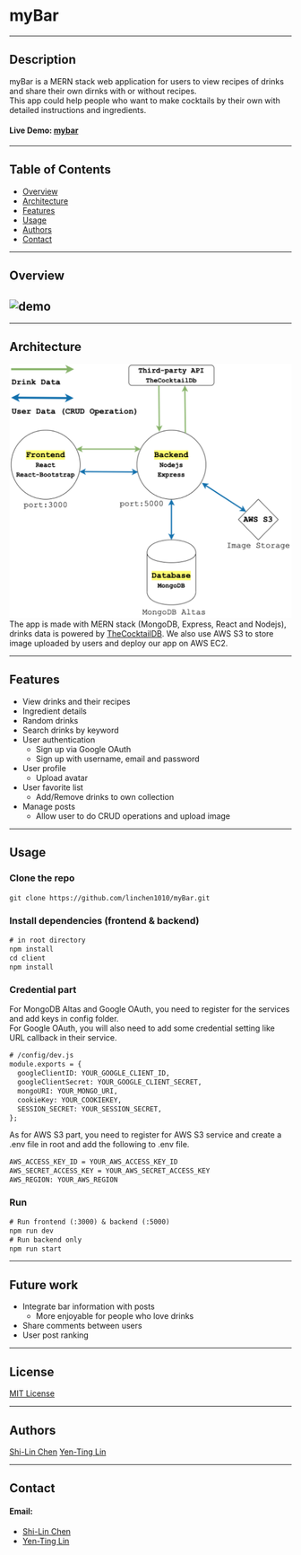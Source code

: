# myBar

---

## Description

myBar is a MERN stack web application for users to view recipes of drinks and share their own dirnks with or without recipes.\
This app could help people who want to make cocktails by their own with detailed instructions and ingredients.

#### Live Demo: [mybar](http://ec2-52-53-165-181.us-west-1.compute.amazonaws.com/)

---

## Table of Contents

- [Overview](#overview)
- [Architecture](#architecture)
- [Features](#features)
- [Usage](#usage)
- [Authors](#authors)
- [Contact](#contact)

---

## Overview

## ![demo](/image/demo.gif)

---

## Architecture

![overview](/image/overview.png)
The app is made with MERN stack (MongoDB, Express, React and Nodejs), drinks data is powered by [TheCocktailDB](https://www.thecocktaildb.com/api.php). We also use AWS S3 to store image uploaded by users and deploy our app on AWS EC2.

---

## Features

- View drinks and their recipes
- Ingredient details
- Random drinks
- Search drinks by keyword
- User authentication
  - Sign up via Google OAuth
  - Sign up with username, email and password
- User profile
  - Upload avatar
- User favorite list
  - Add/Remove drinks to own collection
- Manage posts
  - Allow user to do CRUD operations and upload image

---

## Usage

### Clone the repo

```
git clone https://github.com/linchen1010/myBar.git
```

### Install dependencies (frontend & backend)

```
# in root directory
npm install
cd client
npm install
```

### Credential part

For MongoDB Altas and Google OAuth, you need to register for the services and add keys in config folder.\
For Google OAuth, you will also need to add some credential setting like URL callback in their service.

```
# /config/dev.js
module.exports = {
  googleClientID: YOUR_GOOGLE_CLIENT_ID,
  googleClientSecret: YOUR_GOOGLE_CLIENT_SECRET,
  mongoURI: YOUR_MONGO_URI,
  cookieKey: YOUR_COOKIEKEY,
  SESSION_SECRET: YOUR_SESSION_SECRET,
};

```

As for AWS S3 part, you need to register for AWS S3 service and create a .env file in root and add the following to .env file.

```
AWS_ACCESS_KEY_ID = YOUR_AWS_ACCESS_KEY_ID
AWS_SECRET_ACCESS_KEY = YOUR_AWS_SECRET_ACCESS_KEY
AWS_REGION: YOUR_AWS_REGION
```

### Run

```
# Run frontend (:3000) & backend (:5000)
npm run dev
# Run backend only
npm run start
```

---

## Future work

- Integrate bar information with posts
  - More enjoyable for people who love drinks
- Share comments between users
- User post ranking

---

## License

[MIT License](LICENSE)

---

## Authors

[Shi-Lin Chen](https://github.com/linchen1010)
[Yen-Ting Lin](https://github.com/linyenting365)

---

## Contact

#### Email:

- [Shi-Lin Chen](mailto:shilinch@usc.edu)
- [Yen-Ting Lin](mailto:ylin2150@usc.edu)
